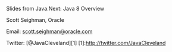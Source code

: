 
Slides from Java.Next: Java 8 Overview

Scott Seighman, Oracle

Email: scott.seighman@oracle.com

Twitter: [@JavaCleveland][1]
[1]:http://twitter.com/JavaCleveland
